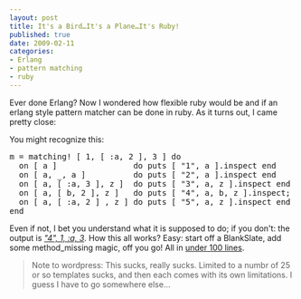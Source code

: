 ```yaml
---
layout: post
title: It's a Bird…It's a Plane…It's Ruby!
published: true
date: 2009-02-11
categories:
- Erlang
- pattern matching
- ruby
---
```

<p>Ever done Erlang? Now I wondered how flexible ruby would be and if an erlang style pattern matcher can be done in ruby. As it turns out, I came pretty close:</p>

<p>You might recognize this:</p>

<div class="CodeRay">
  <div class="code"><pre>m = matching! [ 1, [ :a, 2 ], 3 ] do
  on [ a ]                do puts [ &quot;1&quot;, a ].inspect end
  on [ a, _, a ]          do puts [ &quot;2&quot;, a ].inspect end  
  on [ a, [ :a, 3 ], z ]  do puts [ &quot;3&quot;, a, z ].inspect end  
  on [ a, [ b, 2 ], z ]   do puts [ &quot;4&quot;, a, b, z ].inspect; self.z = :z end
  on [ a, [ :a, 2 ] , z ] do puts [ &quot;5&quot;, a, z ].inspect end
end</pre></div>
</div>


<p>Even if not, I bet you understand what it is supposed to do; if you don't: the output is <i><a href="http://www.google.com/search?q=%224%22%2C+1%2C+%3Aa%2C+3" target="_blank">"4", 1, :a, 3</a></i>. How this all works? Easy: start off a BlankSlate, add some method_missing magic, off you go! All in <a href="http://pastie.org/386086">under 100 lines</a>.</p>

<blockquote class="posterous_short_quote">Note to wordpress: This sucks, really sucks. Limited to a numbr of 25 or so templates sucks, and then each comes with its own limitations. I guess I have to go somewhere else...
</blockquote>
